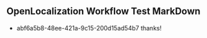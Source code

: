 ## OpenLocalization Workflow Test MarkDown
* abf6a5b8-48ee-421a-9c15-200d15ad54b7 
thanks!<!--HONumber=Mar16_HO3-->
